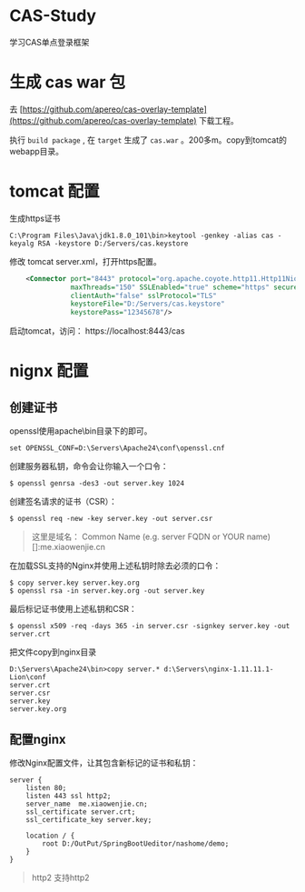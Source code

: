 # CAS-Study
学习CAS单点登录框架

# 生成 cas war 包

去 [https://github.com/apereo/cas-overlay-template](https://github.com/apereo/cas-overlay-template) 下载工程。

执行 `build package` , 在 `target` 生成了 `cas.war` 。200多m。copy到tomcat的webapp目录。


#  tomcat 配置

生成https证书

```
C:\Program Files\Java\jdk1.8.0_101\bin>keytool -genkey -alias cas -keyalg RSA -keystore D:/Servers/cas.keystore
```

修改 tomcat server.xml，打开https配置。

```XML
    <Connector port="8443" protocol="org.apache.coyote.http11.Http11NioProtocol"
               maxThreads="150" SSLEnabled="true" scheme="https" secure="true"
               clientAuth="false" sslProtocol="TLS" 
               keystoreFile="D:/Servers/cas.keystore"   
               keystorePass="12345678"/>
```

启动tomcat，访问： https://localhost:8443/cas

# nignx 配置

## 创建证书
openssl使用apache\bin目录下的即可。

```
set OPENSSL_CONF=D:\Servers\Apache24\conf\openssl.cnf
```

创建服务器私钥，命令会让你输入一个口令：

```
$ openssl genrsa -des3 -out server.key 1024
```

创建签名请求的证书（CSR）：

```
$ openssl req -new -key server.key -out server.csr
```

>这里是域名：
Common Name (e.g. server FQDN or YOUR name) []:me.xiaowenjie.cn

在加载SSL支持的Nginx并使用上述私钥时除去必须的口令：

```
$ copy server.key server.key.org
$ openssl rsa -in server.key.org -out server.key
```

最后标记证书使用上述私钥和CSR：

```
$ openssl x509 -req -days 365 -in server.csr -signkey server.key -out server.crt
```

把文件copy到nginx目录

```
D:\Servers\Apache24\bin>copy server.* d:\Servers\nginx-1.11.11.1-Lion\conf
server.crt
server.csr
server.key
server.key.org
```

## 配置nginx


修改Nginx配置文件，让其包含新标记的证书和私钥：

```
server {
	listen 80;
	listen 443 ssl http2;
	server_name  me.xiaowenjie.cn;
	ssl_certificate server.crt;
	ssl_certificate_key server.key;

	location / {
		root D:/OutPut/SpringBootUeditor/nashome/demo;
	}
}
```

>http2 支持http2

